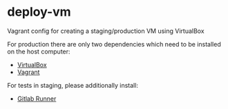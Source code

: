 # deploy-vm
Vagrant config for creating a staging/production VM using VirtualBox

For production there are only two dependencies which need to be installed on the host computer:

- [VirtualBox](https://www.virtualbox.org/wiki/Downloads)
- [Vagrant](https://www.vagrantup.com/downloads.html)

For tests in staging, please additionally install:

- [Gitlab Runner](https://docs.gitlab.com/runner/install/)
